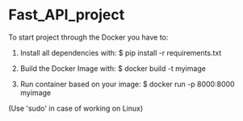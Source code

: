 # Fast_API_project

To start project through the Docker you have to:

1) Install all dependencies with:
    $ pip install -r requirements.txt

2) Build the Docker Image with:
    $ docker build -t myimage

3) Run container based on your image:
    $ docker run -p 8000:8000 myimage

(Use 'sudo' in case of working on Linux)
